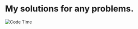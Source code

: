 # My solutions for any problems.

![Code Time](https://img.shields.io/endpoint?style=flat&url=https://codetime-api.datreks.com/badge/870?logoColor=white%26project=SolutionToProblems%26recentMS=0%26showProject=false)